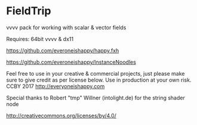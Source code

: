 # FieldTrip
vvvv pack for working with scalar &amp; vector fields

Requires: 
64bit vvvv & dx11

https://github.com/everoneishappy/happy.fxh

https://github.com/everoneishappy/InstanceNoodles


Feel free to use in your creative & commercial projects, just please make sure to give credit as per license below.  Use in production at your own risk.
CCBY 2017 http://everyoneishappy.com

Special thanks to Robert "tmp" Willner (intolight.de) for the string shader node

http://creativecommons.org/licenses/by/4.0/
